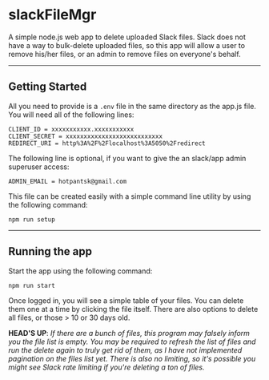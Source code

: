 # slackFileMgr

A simple node.js web app to delete uploaded Slack files. Slack does not have a way to bulk-delete uploaded files, so this app will allow a user to remove his/her files, or an admin to remove files on everyone's behalf.

---
## Getting Started

All you need to provide is a `.env` file in the same directory as the app.js file. You will need all of the following lines:
```
CLIENT_ID = xxxxxxxxxxx.xxxxxxxxxxx
CLIENT_SECRET = xxxxxxxxxxxxxxxxxxxxxxxxxxx
REDIRECT_URI = http%3A%2F%2Flocalhost%3A5050%2Fredirect
```

The following line is optional, if you want to give the an slack/app admin superuser access:

```
ADMIN_EMAIL = hotpantsk@gmail.com
```

This file can be created easily with a simple command line utility by using the following command:

`npm run setup`

---
## Running the app

Start the app using the following command:

`npm run start`


Once logged in, you will see a simple table of your files. You can delete them one at a time by clicking the file itself. There are also options to delete all files, or those > 10 or 30 days old.

**HEAD'S UP**: *If there are a bunch of files, this program may falsely inform you the file list is empty. You may be required to  refresh the list of files and run the delete again to truly get rid of them, as I have not implemented pagination on the files list yet. There is also no limiting, so it's possible you might see Slack rate limiting if you're deleting a ton of files.* 

